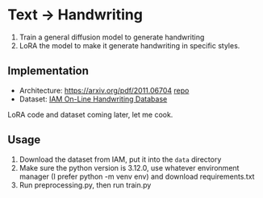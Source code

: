 # Text -> Handwriting
1. Train a general diffusion model to generate handwriting 
2. LoRA the model to make it generate handwriting in specific styles.

## Implementation
* Architecture: https://arxiv.org/pdf/2011.06704 [repo](https://github.com/tcl9876/Diffusion-Handwriting-Generation/tree/master)
* Dataset: [IAM On-Line Handwriting Database](https://fki.tic.heia-fr.ch/databases/download-the-iam-on-line-handwriting-database)

LoRA code and dataset coming later, let me cook.

## Usage
1. Download the dataset from IAM,  put it into the ``data`` directory
2. Make sure the python version is 3.12.0, use whatever environment manager (I prefer python -m venv env) and download requirements.txt
3. Run preprocessing.py, then run train.py
